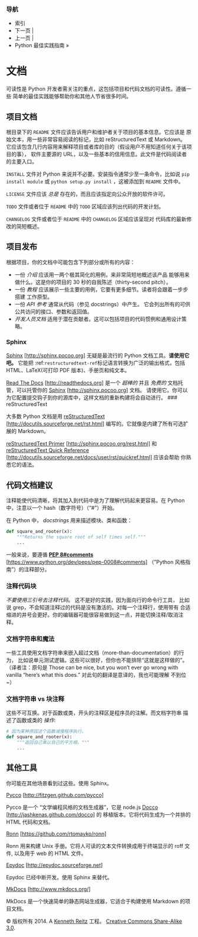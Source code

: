 ### 导航

*   索引
*   下一页 |
*   上一页 |
*   Python 最佳实践指南 »

# 文档

可读性是 Python 开发者需关注的重点，这包括项目和代码文档的可读性。遵循一些 简单的最佳实践能够帮助你和其他人节省很多时间。

## 项目文档

根目录下的 `README` 文件应该告诉用户和维护者关于项目的基本信息。它应该是 原始文本，用一些非常容易阅读的标记，比如 reStructuredText 或 Markdown。 它应该包含几行内容用来解释项目或者库的目的（假设用户不用知道任何关于该项目的事）， 软件主要源的 URL，以及一些基本的信用信息。此文件是代码阅读者的主要入口。

`INSTALL` 文件对 Python 来说并不必要。安装指令通常少至一条命令，比如说 `pip install module` 或 `python setup.py install` ，这被添加到 `README` 文件中。

`LICENSE` 文件应该 *总是* 存在的，而且应该指定向公众开放的软件许可。

`TODO` 文件或者位于 `README` 中的 `TODO` 区域应该列出代码的开发计划。

`CHANGELOG` 文件或者位于 `README` 中的 `CHANGELOG` 区域应该呈现对 代码库的最新修改的简短概述。

## 项目发布

根据项目，你的文档中可能包含下列部分或所有的内容：

*   一份 *介绍* 应该用一两个极其简化的用例，来非常简短地概述该产品 能够用来做什么。这是你的项目的 30 秒的自我陈述（thirty-second pitch）。
*   一份 *教程* 应该展示一些主要的用例，它要有更多细节。读者将会跟着一步步搭建 工作原型。
*   一份 *API 参考* 通常从代码（参见 docstrings）中产生。 它会列出所有的可供公共访问的接口、参数和返回值。
*   *开发人员文档* 适用于潜在贡献者。这可以包括项目的代码惯例和通用设计策略。

 ### Sphinx

[Sphinx](http://sphinx.pocoo.org) [http://sphinx.pocoo.org] 无疑是最流行的 Python 文档工具。**请使用它吧。** 它能把 :ref:`restructuredtext-ref`标记语言转换为广泛的输出格式，包括 HTML、LaTeX(可打印 PDF 版本)、手册页和纯文本。

[Read The Docs](http://readthedocs.org) [http://readthedocs.org] 是一个 *超棒的* 并且 *免费的* 文档托管，可以托管你的 [Sphinx](http://sphinx.pocoo.org) [http://sphinx.pocoo.org] 文档。 请使用它。你可以为它配置提交钩子到你的源库中，这样文档的重新构建将会自动进行。  ### reStructuredText

大多数 Python 文档是用 [reStructuredText](http://docutils.sourceforge.net/rst.html) [http://docutils.sourceforge.net/rst.html] 编写的。它就像是内建了所有可选扩展的 Markdown。

[reStructuredText Primer](http://sphinx.pocoo.org/rest.html) [http://sphinx.pocoo.org/rest.html] 和 [reStructuredText Quick Reference](http://docutils.sourceforge.net/docs/user/rst/quickref.html) [http://docutils.sourceforge.net/docs/user/rst/quickref.html] 应该会帮助 你熟悉它的语法。 

## 代码文档建议

注释能使代码清晰，将其加入到代码中是为了理解代码起来更容易。在 Python 中，注意以一个 hash（数字符号）（“#”）开始。

在 Python 中， *docstrings* 用来描述模块、类和函数：

```py
def square_and_rooter(x):
    """Returns the square root of self times self."""
    ... 
```

一般来说，要遵循 [**PEP 8#comments**](https://www.python.org/dev/peps/pep-0008#comments) [https://www.python.org/dev/peps/pep-0008#comments] （”Python 风格指南”）的注释部分。

### 注释代码块

*不要使用三引号去注释代码*。 这不是好的实践，因为面向行的命令行工具， 比如说 grep，不会知道注释过的代码是没有激活的。对每一个注释行，使用带有 合适缩进的井号会更好。你的编辑器可能很容易做到这一点，并能切换注释/取消注释。

### 文档字符串和魔法

一些工具使用文档字符串来嵌入超过文档（more-than-documentation）的行为， 比如说单元测试逻辑。这些可以很好，但你也不能排除“这就是这样做的”。 （译者注：原句是 Those can be nice, but you won’t ever go wrong with vanilla “here’s what this does.” 对此句的翻译是意译的，我也可能理解 不到位~）

### 文档字符串 vs 块注释

这些不可互换。对于函数或类，开头的注释区是程序员的注解。而文档字符串 描述了函数或类的 *操作*:

```py
# 因为某种原因这个函数减慢程序执行。
def square_and_rooter(x):
    """返回自己乘以自己的平方根。"""
    ... 
```

## 其他工具

你可能在其他场景看到过这些。使用 Sphinx。

[Pycco](http://fitzgen.github.com/pycco) [http://fitzgen.github.com/pycco]

Pycco 是一个 “文学编程风格的文档生成器”，它是 node.js [Docco](http://jashkenas.github.com/docco) [http://jashkenas.github.com/docco] 的 移植版本。它将代码生成为一个并排的 HTML 代码和文档。

[Ronn](https://github.com/rtomayko/ronn) [https://github.com/rtomayko/ronn]

Ronn 用来构建 Unix 手册。它将人可读的文本文件转换成用于终端显示的 roff 文件, 以及用于 web 的 HTML 文件。

[Epydoc](http://epydoc.sourceforge.net) [http://epydoc.sourceforge.net]

Epydoc 已经中断开发。使用 Sphinx 来替代。

[MkDocs](http://www.mkdocs.org/) [http://www.mkdocs.org/]

MkDocs 是一个快速简单的静态网站生成器，它适合于构建使用 Markdown 的项目文档。

© 版权所有 2014\. A <a href="http://kennethreitz.com/pages/open-projects.html">Kenneth Reitz</a> 工程。 <a href="http://creativecommons.org/licenses/by-nc-sa/3.0/"> Creative Commons Share-Alike 3.0</a>.